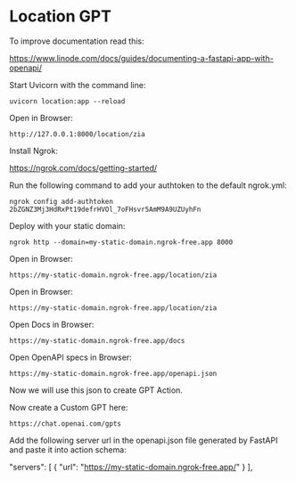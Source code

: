 # Location GPT

To improve documentation read this:

https://www.linode.com/docs/guides/documenting-a-fastapi-app-with-openapi/

Start Uvicorn with the command line:
    
    uvicorn location:app --reload

Open in Browser:

    http://127.0.0.1:8000/location/zia

Install Ngrok:

https://ngrok.com/docs/getting-started/

Run the following command to add your authtoken to the default ngrok.yml:

    ngrok config add-authtoken 2bZGNZ3Mj3HdRxPt19defrHVOl_7oFHsvr5AmM9A9UZUyhFn

Deploy with your static domain:

    ngrok http --domain=my-static-domain.ngrok-free.app 8000

Open in Browser:

    https://my-static-domain.ngrok-free.app/location/zia

Open in Browser:

    https://my-static-domain.ngrok-free.app/location/zia

Open Docs in Browser:

    https://my-static-domain.ngrok-free.app/docs

Open OpenAPI specs in Browser:

    https://my-static-domain.ngrok-free.app/openapi.json

Now we will use this json to create GPT Action.

Now create a Custom GPT here:

    https://chat.openai.com/gpts

Add the following server url in the openapi.json file generated by FastAPI and paste it into action schema:

"servers": [
    {
      "url": "https://my-static-domain.ngrok-free.app/"
    }
  ],


